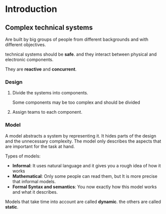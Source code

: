 # Introduction

## Complex technical systems

Are built by big groups of people from different backgrounds and with different objectives.

technical systems should be **safe**. and they interact between physical and electronic components.

They are **reactive** and **concurrent**.

### Design

1. Divide the systems into components. 

   Some components may be too complex and should be divided

2. Assign teams to each component.

### Model

A model abstracts a system by representing it. It hides parts of the design and the unnecessary complexity. The model only describes the aspects that are important for the task at hand.

Types of models:

- **Informal**: It uses natural language and it gives you a rough idea of how it works
- **Mathematical**: Only some people can read them, but It is more precise that informal models.
- **Formal Syntax and semantics**: You now exactly how this model works and what it describes.

Models that take time into account are called **dynamic**. the others are called **static**.